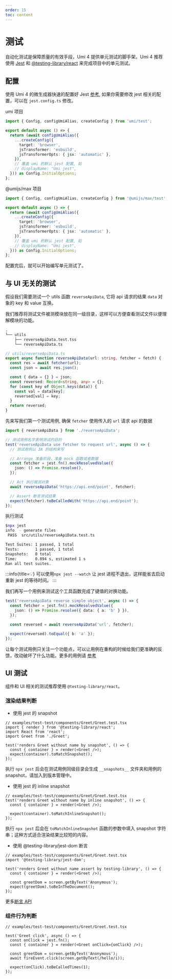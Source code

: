 ```yaml
---
order: 15
toc: content
---
```

# 测试

自动化测试是保障质量的有效手段，Umi 4 提供单元测试的脚手架。Umi 4 推荐使用 [Jest](https://jestjs.io/) 和 [@testing-library/react](https://github.com/testing-library/react-testing-library) 来完成项目中的单元测试。

## 配置

使用 Umi 4 的微生成器快速的配置好 Jest [参考](./generator#jest-配置生成器), 如果你需要修改 jest 相关的配置，可以在 `jest.config.ts` 修改。


umi 项目

```ts
import { Config, configUmiAlias, createConfig } from 'umi/test';

export default async () => {
  return (await configUmiAlias({
    ...createConfig({
      target: 'browser',
      jsTransformer: 'esbuild',
      jsTransformerOpts: { jsx: 'automatic' },
    }),
    // 覆盖 umi 的默认 jest 配置, 如
    // displayName: "Umi jest",
  })) as Config.InitialOptions;
};
```

@umijs/max 项目

```ts
import { Config, configUmiAlias, createConfig } from '@umijs/max/test';

export default async () => {
  return (await configUmiAlias({
    ...createConfig({
      target: 'browser',
      jsTransformer: 'esbuild',
      jsTransformerOpts: { jsx: 'automatic' },
    }),
    // 覆盖 umi 的默认 jest 配置, 如
    // displayName: "Umi jest",
  })) as Config.InitialOptions;
};
```

配置完后，就可以开始编写单元测试了。

## 与 UI 无关的测试

假设我们需要测试一个 utils 函数 `reverseApiData`, 它将 api 请求的结果 `data` 对象的 key 和 value 互换。

我们推荐将测试文件被测模块放在同一级目录，这样可以方便查看测试文件以便理解模块的功能。

```txt
.
└── utils
    ├── reverseApiData.test.tss
    └── reverseApiData.ts
```

```ts
// utils/reverseApiData.ts
export async function reverseApiData(url: string, fetcher = fetch) {
  const res = await fetcher(url);
  const json = await res.json();

  const { data = {} } = json;
  const reversed: Record<string, any> = {};
  for (const key of Object.keys(data)) {
    const val = data[key];
    reversed[val] = key;
  }
  return reversed;
}
```

先来写我们第一个测试用例, 确保 `fetcher` 使用传入的 `url` 请求 api 的数据

```ts
import { reverseApiData } from './reverseApiData';

// 测试用例名字表明测试的目的
test('reverseApiData use fetcher to request url', async () => {
  // 测试用例以 3A 的结构来写

  // Arrange 准备阶段，准备 mock 函数或者数据
  const fetcher = jest.fn().mockResolvedValue({
    json: () => Promise.resolve(),
  });

  // Act 执行被测对象
  await reverseApiData('https://api.end/point', fetcher);

  // Assert 断言测试结果
  expect(fetcher).toBeCalledWith('https://api.end/point');
});
```

执行测试

```bash
$npx jest
info  - generate files
 PASS  src/utils/reverseApiData.test.ts

Test Suites: 1 passed, 1 total
Tests:       1 passed, 1 total
Snapshots:   0 total
Time:        0.894 s, estimated 1 s
Ran all test suites.
```

:::info{title=💡}
可以使用`npx jest --watch` 让 jest 进程不退出，这样能省去启动重新 jest 的等待时间。
:::

我们再写一个用例来测试这个工具函数完成了键值的对换功能。

```ts
test('reverseApiData reverse simple object', async () => {
  const fetcher = jest.fn().mockResolvedValue({
    json: () => Promise.resolve({ data: { a: 'b' } }),
  });

  const reversed = await reverseApiData('url', fetcher);

  expect(reversed).toEqual({ b: 'a' });
});
```

让每个测试用例只关注一个功能点，可以让用例在重构的时候给我们更准确的反馈，改动破坏了什么功能。更多的用例请 [参考](https://github.com/umijs/umi/tree/master/examples/test-test/utils/reverseApiData.test.ts)

## UI 测试

组件和 UI 相关的测试推荐使用 `@testing-library/react`。

### 渲染结果判断

- 使用 jest 的 snapshot

```tsx
// examples/test-test/components/Greet/Greet.test.tsx
import { render } from '@testing-library/react';
import React from 'react';
import Greet from './Greet';

test('renders Greet without name by snapshot', () => {
  const { container } = render(<Greet />);
  expect(container).toMatchSnapshot();
});
```

执行 `npx jest` 后会在测试用例同级目录会生成 `__snapshots__` 文件夹和用例的 snapshot，请加入到版本管理中。

- 使用 jest 的 inline snapshot

```tsx
// examples/test-test/components/Greet/Greet.test.tsx
test('renders Greet without name by inline snapshot', () => {
  const { container } = render(<Greet />);

  expect(container).toMatchInlineSnapshot();
});
```

执行 `npx jest` 后会在 `toMatchInlineSnapshot` 函数的参数中填入 snapshot 字符串；这种方式适合渲染结果比较短的内容。

- 使用 @testing-library/jest-dom 断言

```tsx
// examples/test-test/components/Greet/Greet.test.tsx
import '@testing-library/jest-dom';

test('renders Greet without name assert by testing-library', () => {
  const { container } = render(<Greet />);

  const greetDom = screen.getByText('Anonymous');
  expect(greetDom).toBeInTheDocument();
});
```

更多[断言 API](https://github.com/testing-library/jest-dom)

### 组件行为判断

```tsx
// examples/test-test/components/Greet/Greet.test.tsx

test('Greet click', async () => {
  const onClick = jest.fn();
  const { container } = render(<Greet onClick={onClick} />);

  const greetDom = screen.getByText('Anonymous');
  await fireEvent.click(screen.getByText(/hello/i));

  expect(onClick).toBeCalledTimes(1);
});
```
